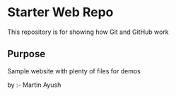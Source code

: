 # Starter Web Repo

This repository is for showing how Git and GitHub work

## Purpose

Sample website with plenty of files for demos

by :- Martin Ayush